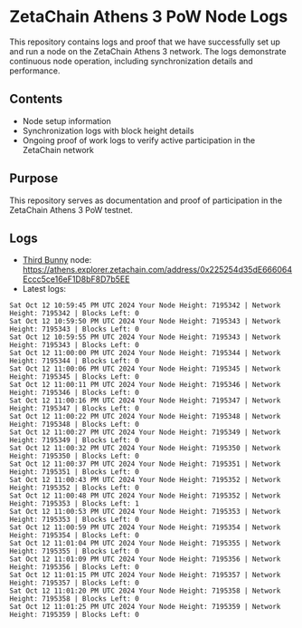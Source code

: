 # ZetaChain Athens 3 PoW Node Logs
This repository contains logs and proof that we have successfully set up and run a node on the ZetaChain Athens 3 network. The logs demonstrate continuous node operation, including synchronization details and performance.

## Contents
- Node setup information
- Synchronization logs with block height details
- Ongoing proof of work logs to verify active participation in the ZetaChain network

## Purpose
This repository serves as documentation and proof of participation in the ZetaChain Athens 3 PoW testnet.

## Logs

- [Third Bunny](https://thirdbunny.xyz/) node: https://athens.explorer.zetachain.com/address/0x225254d35dE666064Eccc5ce16eF1D8bF8D7b5EE
- Latest logs:
```
Sat Oct 12 10:59:45 PM UTC 2024 Your Node Height: 7195342 | Network Height: 7195342 | Blocks Left: 0
Sat Oct 12 10:59:50 PM UTC 2024 Your Node Height: 7195343 | Network Height: 7195343 | Blocks Left: 0
Sat Oct 12 10:59:55 PM UTC 2024 Your Node Height: 7195343 | Network Height: 7195343 | Blocks Left: 0
Sat Oct 12 11:00:00 PM UTC 2024 Your Node Height: 7195344 | Network Height: 7195344 | Blocks Left: 0
Sat Oct 12 11:00:06 PM UTC 2024 Your Node Height: 7195345 | Network Height: 7195345 | Blocks Left: 0
Sat Oct 12 11:00:11 PM UTC 2024 Your Node Height: 7195346 | Network Height: 7195346 | Blocks Left: 0
Sat Oct 12 11:00:16 PM UTC 2024 Your Node Height: 7195347 | Network Height: 7195347 | Blocks Left: 0
Sat Oct 12 11:00:22 PM UTC 2024 Your Node Height: 7195348 | Network Height: 7195348 | Blocks Left: 0
Sat Oct 12 11:00:27 PM UTC 2024 Your Node Height: 7195349 | Network Height: 7195349 | Blocks Left: 0
Sat Oct 12 11:00:32 PM UTC 2024 Your Node Height: 7195350 | Network Height: 7195350 | Blocks Left: 0
Sat Oct 12 11:00:37 PM UTC 2024 Your Node Height: 7195351 | Network Height: 7195351 | Blocks Left: 0
Sat Oct 12 11:00:43 PM UTC 2024 Your Node Height: 7195352 | Network Height: 7195352 | Blocks Left: 0
Sat Oct 12 11:00:48 PM UTC 2024 Your Node Height: 7195352 | Network Height: 7195353 | Blocks Left: 1
Sat Oct 12 11:00:53 PM UTC 2024 Your Node Height: 7195353 | Network Height: 7195353 | Blocks Left: 0
Sat Oct 12 11:00:59 PM UTC 2024 Your Node Height: 7195354 | Network Height: 7195354 | Blocks Left: 0
Sat Oct 12 11:01:04 PM UTC 2024 Your Node Height: 7195355 | Network Height: 7195355 | Blocks Left: 0
Sat Oct 12 11:01:09 PM UTC 2024 Your Node Height: 7195356 | Network Height: 7195356 | Blocks Left: 0
Sat Oct 12 11:01:15 PM UTC 2024 Your Node Height: 7195357 | Network Height: 7195357 | Blocks Left: 0
Sat Oct 12 11:01:20 PM UTC 2024 Your Node Height: 7195358 | Network Height: 7195358 | Blocks Left: 0
Sat Oct 12 11:01:25 PM UTC 2024 Your Node Height: 7195359 | Network Height: 7195359 | Blocks Left: 0
```
